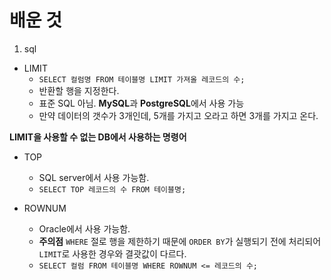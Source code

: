 # 배운 것

1. sql

- LIMIT
	-  ```SELECT 컬럼명 FROM 테이블명 LIMIT 가져올 레코드의 수; ```
	- 반환할 행을 지정한다. 
	- 표준 SQL 아님.  **MySQL**과 **PostgreSQL**에서 사용 가능
	- 만약 데이터의 갯수가 3개인데, 5개를 가지고 오라고 하면 3개를 가지고 온다. 

**LIMIT을 사용할 수 없는 DB에서 사용하는 명령어**
- TOP
	- SQL server에서 사용 가능함.
	-  ```SELECT TOP 레코드의 수 FROM 테이블명; ```
  
- ROWNUM
	- Oracle에서 사용 가능함.
	- **주의점**
		`WHERE` 절로 행을 제한하기 때문에 `ORDER BY`가 실행되기 전에 처리되어 `LIMIT`로 사용한 경우와 결괏값이 다르다.
	- ```SELECT 컬럼 FROM 테이블명 WHERE ROWNUM <= 레코드의 수; ```